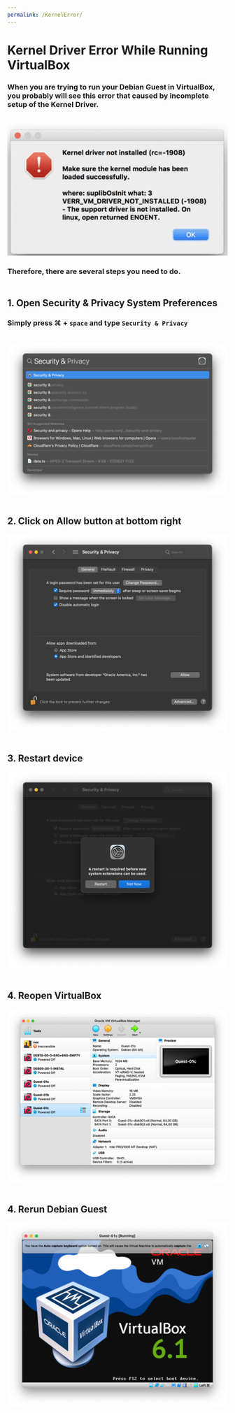 ```yaml
---
permalink: /KernelError/
---
```


# Kernel Driver Error While Running VirtualBox

### When you are trying to run your Debian Guest in VirtualBox, you probably will see this error that caused by incomplete setup of the Kernel Driver.<br><br>

![](./public/17.png)

### Therefore, there are several steps you need to do. <br><br>

## 1. Open Security & Privacy System Preferences

### Simply press &#8984; + `space` and type `Security & Privacy` <br><br>

![](./public/18.png) <br><br>

## 2. Click on **Allow** button at bottom right

![](./public/10.png) <br><br>

## 3. Restart device

![](./public/11.png) <br><br>

## 4. Reopen VirtualBox

![](./public/13.png) <br><br>

## 4. Rerun Debian Guest

![](./public/21.png) <br><br>
